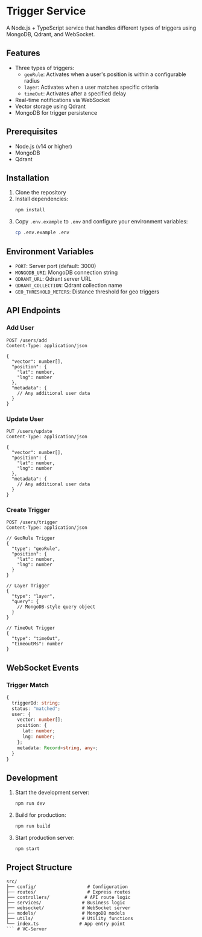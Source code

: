 # Trigger Service

A Node.js + TypeScript service that handles different types of triggers using MongoDB, Qdrant, and WebSocket.

## Features

- Three types of triggers:
  - `geoRule`: Activates when a user's position is within a configurable radius
  - `layer`: Activates when a user matches specific criteria
  - `timeOut`: Activates after a specified delay
- Real-time notifications via WebSocket
- Vector storage using Qdrant
- MongoDB for trigger persistence

## Prerequisites

- Node.js (v14 or higher)
- MongoDB
- Qdrant

## Installation

1. Clone the repository
2. Install dependencies:
   ```bash
   npm install
   ```
3. Copy `.env.example` to `.env` and configure your environment variables:
   ```bash
   cp .env.example .env
   ```

## Environment Variables

- `PORT`: Server port (default: 3000)
- `MONGODB_URI`: MongoDB connection string
- `QDRANT_URL`: Qdrant server URL
- `QDRANT_COLLECTION`: Qdrant collection name
- `GEO_THRESHOLD_METERS`: Distance threshold for geo triggers

## API Endpoints

### Add User
```http
POST /users/add
Content-Type: application/json

{
  "vector": number[],
  "position": {
    "lat": number,
    "lng": number
  },
  "metadata": {
    // Any additional user data
  }
}
```

### Update User
```http
PUT /users/update
Content-Type: application/json

{
  "vector": number[],
  "position": {
    "lat": number,
    "lng": number
  },
  "metadata": {
    // Any additional user data
  }
}
```

### Create Trigger
```http
POST /users/trigger
Content-Type: application/json

// GeoRule Trigger
{
  "type": "geoRule",
  "position": {
    "lat": number,
    "lng": number
  }
}

// Layer Trigger
{
  "type": "layer",
  "query": {
    // MongoDB-style query object
  }
}

// TimeOut Trigger
{
  "type": "timeOut",
  "timeoutMs": number
}
```

## WebSocket Events

### Trigger Match
```typescript
{
  triggerId: string;
  status: "matched";
  user: {
    vector: number[];
    position: {
      lat: number;
      lng: number;
    };
    metadata: Record<string, any>;
  }
}
```

## Development

1. Start the development server:
   ```bash
   npm run dev
   ```

2. Build for production:
   ```bash
   npm run build
   ```

3. Start production server:
   ```bash
   npm start
   ```

## Project Structure

```
src/
├── config/                   # Configuration
├── routes/                   # Express routes
├── controllers/             # API route logic
├── services/               # Business logic
├── websocket/              # WebSocket server
├── models/                 # MongoDB models
├── utils/                  # Utility functions
└── index.ts               # App entry point
``` # VC-Server
